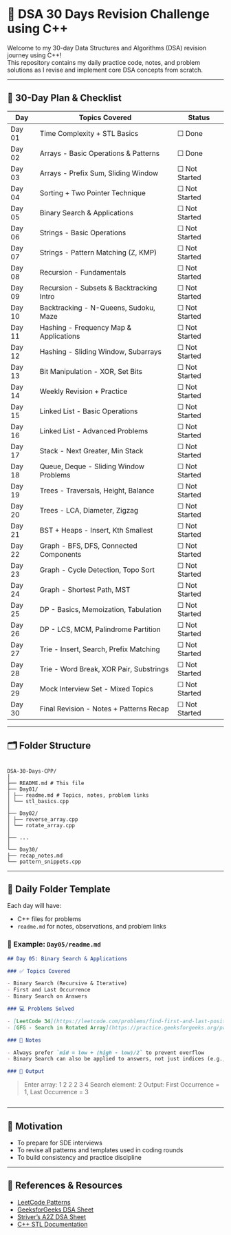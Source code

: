 # 🚀 DSA 30 Days Revision Challenge using C++

Welcome to my 30-day Data Structures and Algorithms (DSA) revision journey using C++!  
This repository contains my daily practice code, notes, and problem solutions as I revise and implement core DSA concepts from scratch.

---

## 📅 30-Day Plan & Checklist

| Day    | Topics Covered                           | Status        |
| ------ | ---------------------------------------- | ------------- |
| Day 01 | Time Complexity + STL Basics             | ☐ Done        |
| Day 02 | Arrays - Basic Operations & Patterns     | ☐ Done        |
| Day 03 | Arrays - Prefix Sum, Sliding Window      | ☐ Not Started |
| Day 04 | Sorting + Two Pointer Technique          | ☐ Not Started |
| Day 05 | Binary Search & Applications             | ☐ Not Started |
| Day 06 | Strings - Basic Operations               | ☐ Not Started |
| Day 07 | Strings - Pattern Matching (Z, KMP)      | ☐ Not Started |
| Day 08 | Recursion - Fundamentals                 | ☐ Not Started |
| Day 09 | Recursion - Subsets & Backtracking Intro | ☐ Not Started |
| Day 10 | Backtracking - N-Queens, Sudoku, Maze    | ☐ Not Started |
| Day 11 | Hashing - Frequency Map & Applications   | ☐ Not Started |
| Day 12 | Hashing - Sliding Window, Subarrays      | ☐ Not Started |
| Day 13 | Bit Manipulation - XOR, Set Bits         | ☐ Not Started |
| Day 14 | Weekly Revision + Practice               | ☐ Not Started |
| Day 15 | Linked List - Basic Operations           | ☐ Not Started |
| Day 16 | Linked List - Advanced Problems          | ☐ Not Started |
| Day 17 | Stack - Next Greater, Min Stack          | ☐ Not Started |
| Day 18 | Queue, Deque - Sliding Window Problems   | ☐ Not Started |
| Day 19 | Trees - Traversals, Height, Balance      | ☐ Not Started |
| Day 20 | Trees - LCA, Diameter, Zigzag            | ☐ Not Started |
| Day 21 | BST + Heaps - Insert, Kth Smallest       | ☐ Not Started |
| Day 22 | Graph - BFS, DFS, Connected Components   | ☐ Not Started |
| Day 23 | Graph - Cycle Detection, Topo Sort       | ☐ Not Started |
| Day 24 | Graph - Shortest Path, MST               | ☐ Not Started |
| Day 25 | DP - Basics, Memoization, Tabulation     | ☐ Not Started |
| Day 26 | DP - LCS, MCM, Palindrome Partition      | ☐ Not Started |
| Day 27 | Trie - Insert, Search, Prefix Matching   | ☐ Not Started |
| Day 28 | Trie - Word Break, XOR Pair, Substrings  | ☐ Not Started |
| Day 29 | Mock Interview Set - Mixed Topics        | ☐ Not Started |
| Day 30 | Final Revision - Notes + Patterns Recap  | ☐ Not Started |

---

## 🗂️ Folder Structure

```

DSA-30-Days-CPP/
│
├── README.md # This file
├── Day01/
│ ├── readme.md # Topics, notes, problem links
│ └── stl_basics.cpp
│
├── Day02/
│ ├── reverse_array.cpp
│ └── rotate_array.cpp
│
├── ...
│
└── Day30/
├── recap_notes.md
└── pattern_snippets.cpp

```

---

## 📝 Daily Folder Template

Each day will have:

- C++ files for problems
- `readme.md` for notes, observations, and problem links

### 🧾 Example: `Day05/readme.md`

```md
## Day 05: Binary Search & Applications

### ✅ Topics Covered

- Binary Search (Recursive & Iterative)
- First and Last Occurrence
- Binary Search on Answers

### 💻 Problems Solved

- [LeetCode 34](https://leetcode.com/problems/find-first-and-last-position-of-element-in-sorted-array/)
- [GFG - Search in Rotated Array](https://practice.geeksforgeeks.org/problems/search-in-a-rotated-array)

### 🧠 Notes

- Always prefer `mid = low + (high - low)/2` to prevent overflow
- Binary Search can also be applied to answers, not just indices (e.g., finding minimum in "is valid" range)

### 🧪 Output
```

> Enter array: 1 2 2 2 3 4
> Search element: 2
> Output: First Occurrence = 1, Last Occurrence = 3

```

```

---

## 🙌 Motivation

- To prepare for SDE interviews
- To revise all patterns and templates used in coding rounds
- To build consistency and practice discipline

---

## 📌 References & Resources

- [LeetCode Patterns](https://seanprashad.com/leetcode-patterns/)
- [GeeksforGeeks DSA Sheet](https://www.geeksforgeeks.org/sde-sheet/)
- [Striver’s A2Z DSA Sheet](https://takeuforward.org/interviews/strivers-sde-sheet-top-coding-interview-problems/)
- [C++ STL Documentation](https://cplusplus.com/reference/stl/)
